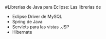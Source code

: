 #Librerias de Java para Eclipse:
Las librerias de 
* Eclipse Driver de MySQL
* Spring de Java
* Servlets para las vistas .JSP
* Hibernate 
